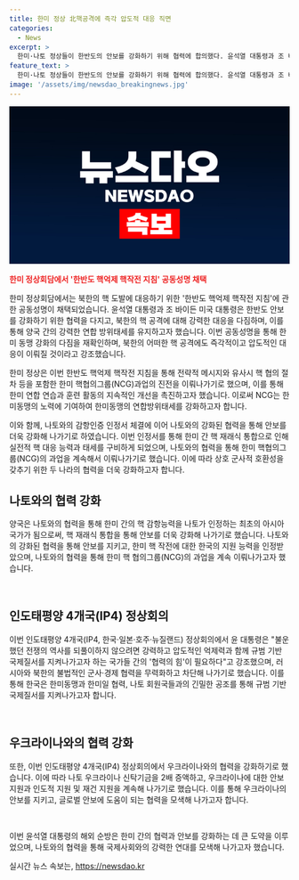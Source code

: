 ```yaml
---
title: 한미 정상 北핵공격에 즉각 압도적 대응 직면
categories:
  - News
excerpt: >
  한미·나토 정상들이 한반도의 안보를 강화하기 위해 협력에 합의했다. 윤석열 대통령과 조 바이든 미국 대통령은 핵 도발에 대응하는 한반도 핵억제 핵작전 지침을 공동으로 채택하고, 러시아와 북한의 군사·경제 협력을 비판했다. 또한, 한미 핵협의그룹(NCG) 출범으로 한미 연합 방위태세를 강화하기로 합의했으며, 나토와의 감항인증 인정서를 체결함으로써 나토와의 협력을 강화하는 등 안보 협력을 강화했다.
feature_text: >
  한미·나토 정상들이 한반도의 안보를 강화하기 위해 협력에 합의했다. 윤석열 대통령과 조 바이든 미국 대통령은 핵 도발에 대응하는 한반도 핵억제 핵작전 지침을 공동으로 채택하고, 러시아와 북한의 군사·경제 협력을 비판했다. 또한, 한미 핵협의그룹(NCG) 출범으로 한미 연합 방위태세를 강화하기로 합의했으며, 나토와의 감항인증 인정서를 체결함으로써 나토와의 협력을 강화하는 등 안보 협력을 강화했다.
image: '/assets/img/newsdao_breakingnews.jpg'
---
```


<p><img src="/assets/img/newsdao_breakingnews.jpg" alt="firstkoreanews 속보" /></p>

<p><b><span style="color: #ee2323;">한미 정상회담에서 '한반도 핵억제 핵작전 지침' 공동성명 채택</span></b></p>

<p>한미 정상회담에서는 북한의 핵 도발에 대응하기 위한 '한반도 핵억제 핵작전 지침'에 관한 공동성명이 채택되었습니다. 윤석열 대통령과 조 바이든 미국 대통령은 한반도 안보를 강화하기 위한 협력을 다지고, 북한의 핵 공격에 대해 강력한 대응을 다짐하며, 이를 통해 양국 간의 강력한 연합 방위태세를 유지하고자 했습니다. 이번 공동성명을 통해 한미 동맹 강화의 다짐을 재확인하며, 북한의 어떠한 핵 공격에도 즉각적이고 압도적인 대응이 이뤄질 것이라고 강조했습니다.</p>

<p>한미 정상은 이번 한반도 핵억제 핵작전 지침을 통해 전략적 메시지와 유사시 핵 협의 절차 등을 포함한 한미 핵협의그룹(NCG)과업의 진전을 이뤄나가기로 했으며, 이를 통해 한미 연합 연습과 훈련 활동의 지속적인 개선을 촉진하고자 했습니다. 이로써 NCG는 한미동맹의 노력에 기여하여 한미동맹의 연합방위태세를 강화하고자 합니다.</p>

<p>이와 함께, 나토와의 감항인증 인정서 체결에 이어 나토와의 강화된 협력을 통해 안보를 더욱 강화해 나가기로 하였습니다. 이번 인정서를 통해 한미 간 핵 재래식 통합으로 인해 실전적 핵 대응 능력과 태세를 구비하게 되었으며, 나토와의 협력을 통해 한미 핵협의그룹(NCG)의 과업을 계속해서 이뤄나가기로 했습니다. 이에 따라 상호 군사적 호환성을 갖추기 위한 두 나라의 협력을 더욱 강화하고자 합니다.</p>

<h2 data-ke-size="size26">나토와의 협력 강화</h2>

<p>양국은 나토와의 협력을 통해 한미 간의 핵 감항능력을 나토가 인정하는 최초의 아시아 국가가 됨으로써, 핵 재래식 통합을 통해 안보를 더욱 강화해 나가기로 했습니다. 나토와의 강화된 협력을 통해 안보를 지키고, 한미 핵 작전에 대한 한국의 지원 능력을 인정받았으며, 나토와의 협력을 통해 한미 핵 협의그룹(NCG)의 과업을 계속 이뤄나가고자 했습니다.<p data-ke-size="size16">&nbsp;</p></p>

<h2 data-ke-size="size26">인도태평양 4개국(IP4) 정상회의</h2>

<p>이번 인도태평양 4개국(IP4, 한국·일본·호주·뉴질랜드) 정상회의에서 윤 대통령은 "불운했던 전쟁의 역사를 되풀이하지 않으려면 강력하고 압도적인 억제력과 함께 규범 기반 국제질서를 지켜나가고자 하는 국가들 간의 '협력의 힘'이 필요하다"고 강조했으며, 러시아와 북한의 불법적인 군사·경제 협력을 무력화하고 차단해 나가기로 했습니다. 이를 통해 한국은 한미동맹과 한미일 협력, 나토 회원국들과의 긴밀한 공조를 통해 규범 기반 국제질서를 지켜나가고자 합니다.<p data-ke-size="size16">&nbsp;</p></p>

<h2 data-ke-size="size26">우크라이나와의 협력 강화</h2>

<p>또한, 이번 인도태평양 4개국(IP4) 정상회의에서 우크라이나와의 협력을 강화하기로 했습니다. 이에 따라 나토 우크라이나 신탁기금을 2배 증액하고, 우크라이나에 대한 안보 지원과 인도적 지원 및 재건 지원을 계속해 나가기로 했습니다. 이를 통해 우크라이나의 안보를 지키고, 글로벌 안보에 도움이 되는 협력을 모색해 나가고자 합니다.<p data-ke-size="size16">&nbsp;</p></p>

<p>이번 윤석열 대통령의 해외 순방은 한미 간의 협력과 안보를 강화하는 데 큰 도약을 이루었으며, 나토와의 협력을 통해 국제사회와의 강력한 연대를 모색해 나가고자 했습니다.</p>
실시간 뉴스 속보는, <a href="https://newsdao.kr" rel="dofollow">https://newsdao.kr</a>


